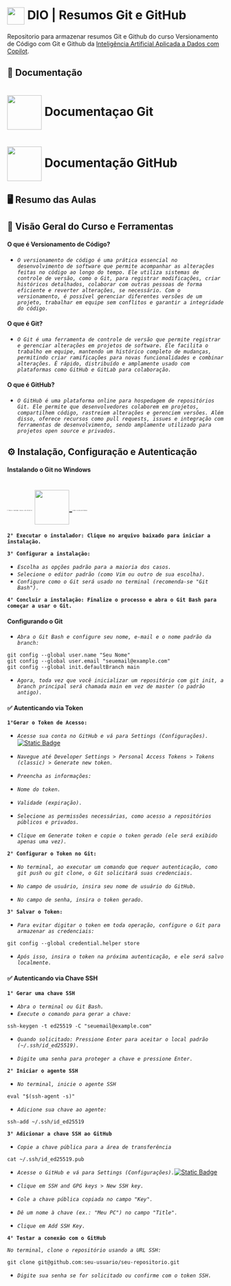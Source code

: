 <h1>
    <a href="https://www.dio.me/">
     <img align="center" width="40px" src="https://hermes.digitalinnovation.one/assets/diome/logo-minimized.png"></a>
    <span> DIO | Resumos Git e GitHub</span>
</h1>

Repositorio para armazenar resumos Git e Github do curso Versionamento de Código com Git e Github da [Inteligência Artificial Aplicada a Dados com Copilot](https://web.dio.me/track/coding-the-future-heineken-ia-para-analise-de-dados).

## 📒 Documentação

<h1>
    <a href="https://git-scm.com/doc">
        <img align="center" width="80px" src="https://img.shields.io/badge/Git-000?style=for-the-badge&logo=git&logoColor=E94D5F"></a>
    <span> Documentaçao Git</span>
</h1>

<h1>
    <a href="https://docs.github.com/">
        <img align="center" width="80px" src="https://img.shields.io/badge/GitHub-000?style=for-the-badge&logo=github&logoColor=32A3DC"></a>
    <span> Documentação GitHub</span>
</h1>

## 🖥️ Resumo das Aulas

## 🔧 Visão Geral do Curso e Ferramentas

#### O que é Versionamento de Código?

- *`O versionamento de código é uma prática essencial no desenvolvimento de software que permite acompanhar as alterações feitas no código ao longo do tempo. Ele utiliza sistemas de controle de versão, como o Git, para registrar modificações, criar históricos detalhados, colaborar com outras pessoas de forma eficiente e reverter alterações, se necessário. Com o versionamento, é possível gerenciar diferentes versões de um projeto, trabalhar em equipe sem conflitos e garantir a integridade do código.`* 

#### O que é Git?

- *`O Git é uma ferramenta de controle de versão que permite registrar e gerenciar alterações em projetos de software. Ele facilita o trabalho em equipe, mantendo um histórico completo de mudanças, permitindo criar ramificações para novas funcionalidades e combinar alterações. É rápido, distribuído e amplamente usado com plataformas como GitHub e GitLab para colaboração.`*

#### O que é GitHub?

- *`O GitHub é uma plataforma online para hospedagem de repositórios Git. Ele permite que desenvolvedores colaborem em projetos, compartilhem código, rastreiem alterações e gerenciem versões. Além disso, oferece recursos como pull requests, issues e integração com ferramentas de desenvolvimento, sendo amplamente utilizado para projetos open source e privados.`*

## ⚙️ Instalação, Configuração e Autenticação

#### Instalando o Git no Windows
<h1>
    <code style="font-weight: bold; font-size: 2px;">1° Baixar o instalador: Acesse o site oficial do</code>
    <a href="https://git-scm.com/doc">
        <img align="center" width="80px" src="https://img.shields.io/badge/Git-000?style=for-the-badge&logo=git&logoColor=E94D5F">
    </a>
    <code style="font-weight: bold; font-size: 2px;">e baixe a versão para Windows.</code>
</h1>


**`2° Executar o instalador: Clique no arquivo baixado para iniciar a instalação.`**

**`3° Configurar a instalação:`**
- *`Escolha as opções padrão para a maioria dos casos.`*
- *`Selecione o editor padrão (como Vim ou outro de sua escolha).`*
- *`Configure como o Git será usado no terminal (recomenda-se "Git Bash").`*

**`4° Concluir a instalação: Finalize o processo e abra o Git Bash para começar a usar o Git.`**

#### Configurando o Git

- *`Abra o Git Bash e configure seu nome, e-mail e o nome padrão da branch:`*
```
git config --global user.name "Seu Nome"
git config --global user.email "seuemail@example.com"
git config --global init.defaultBranch main
```
- *`Agora, toda vez que você inicializar um repositório com git init, a branch principal será chamada main em vez de master (o padrão antigo).`*

#### ✅ Autenticando via Token

**`1°Gerar o Token de Acesso:`**

- *`Acesse sua conta no GitHub e vá para Settings (Configurações).`* [![Static Badge](https://img.shields.io/badge/GIThub-000?style=for-the-badge&logo=github&logoColor=32A3DC&logoSize=100)](https://github.com/settings/profile)


- *`Navegue até Developer Settings > Personal Access Tokens > Tokens (classic) > Generate new token.`*

- *`Preencha as informações:`*

- *`Nome do token.`*

- *`Validade (expiração).`*

- *`Selecione as permissões necessárias, como acesso a repositórios públicos e privados.`*

- *`Clique em Generate token e copie o token gerado (ele será exibido apenas uma vez).`*

**`2° Configurar o Token no Git:`**

- *`No terminal, ao executar um comando que requer autenticação, como git push ou git clone, o Git solicitará suas credenciais.`*

- *`No campo de usuário, insira seu nome de usuário do GitHub.`*

- *`No campo de senha, insira o token gerado.`*

**`3° Salvar o Token:`**

- *`Para evitar digitar o token em toda operação, configure o Git para armazenar as credenciais:`*
```
git config --global credential.helper store
```
- *`Após isso, insira o token na próxima autenticação, e ele será salvo localmente.`*

#### ✅ Autenticando via Chave SSH

**`1° Gerar uma chave SSH`**
- *`Abra o terminal ou Git Bash.`*
- *`Execute o comando para gerar a chave:`*
```
ssh-keygen -t ed25519 -C "seuemail@example.com"
```
- *`Quando solicitado: Pressione Enter para aceitar o local padrão (~/.ssh/id_ed25519).`*

- *`Digite uma senha para proteger a chave e pressione Enter.`*

**`2° Iniciar o agente SSH`**
- *`No terminal, inicie o agente SSH`*
```
eval "$(ssh-agent -s)"
```
- *`Adicione sua chave ao agente:`*
```
ssh-add ~/.ssh/id_ed25519
```
**`3° Adicionar a chave SSH ao GitHub`**

- *`Copie a chave pública para a área de transferência`*
```
cat ~/.ssh/id_ed25519.pub
```
- *`Acesse o GitHub e vá para Settings (Configurações).`*[![Static Badge](https://img.shields.io/badge/GIThub-000?style=for-the-badge&logo=github&logoColor=32A3DC&logoSize=100)](https://github.com/settings/profile)

- *`Clique em SSH and GPG keys > New SSH key.`*

- *`Cole a chave pública copiada no campo "Key".`*

- *`Dê um nome à chave (ex.: "Meu PC") no campo "Title".`*

- *`Clique em Add SSH Key.`*

**`4° Testar a conexão com o GitHub`**

*`No terminal, clone o repositório usando a URL SSH:`*
```
git clone git@github.com:seu-usuario/seu-repositorio.git
```
- *`Digite sua senha se for solicitado ou confirme com o token SSH.`*
